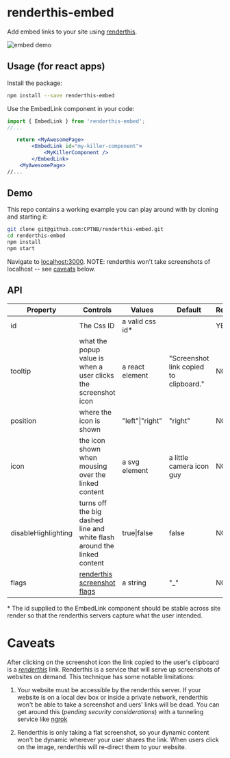 # renderthis-embed
Add embed links to your site using [renderthis](https://site.renderthis.app).

![embed demo](https://site.renderthis.app/embed-demo.gif)



## Usage (for react apps)
Install the package:
```sh
npm install --save renderthis-embed
```

Use the EmbedLink component in your code:
```jsx
import { EmbedLink } from 'renderthis-embed';
//...

   return <MyAwesomePage>
        <EmbedLink id="my-killer-component">
            <MyKillerComponent />
        </EmbedLink>
    <MyAwesomePage>
//...
```

## Demo
<demo link>

This repo contains a working example you can play around with by cloning and starting it:

```sh
git clone git@github.com:CPTNB/renderthis-embed.git
cd renderthis-embed
npm install
npm start
```
Navigate to [localhost:3000](http://localhost:3000).  NOTE: renderthis won't take screenshots of localhost -- see [caveats](#Caveats) below.

## API
| **Property**        | **Controls**                                                            | **Values**      | **Default**                            | **Required** |
|---------------------|-------------------------------------------------------------------------|-----------------|----------------------------------------|--------------|
| id                  | The Css ID                                                              | a valid css id\*  |                                  | YES          |
| tooltip             | what the popup value is when a user clicks the screenshot icon          | a react element | "Screenshot link copied to clipboard." | NO           |
| position            | where the icon is shown                                                 | "left"\|"right" | "right"                                | NO           |
| icon                | the icon shown when mousing over the linked content                     | a svg element   | a little camera icon guy               | NO           |
| disableHighlighting | turns off the big dashed line and white flash around the linked content | true\|false     | false                                  | NO           |
| flags               | [renderthis screenshot flags](https://site.renderthis.app/docs/flags)        | a string        | "_"                                    | NO           |

\* The id supplied to the EmbedLink component should be stable across site render so that the renderthis servers capture what the user intended.
# Caveats
After clicking on the screenshot icon the link copied to the user's clipboard is a *[renderthis](https://site.renderthis.app)* link.  Renderthis is a service that will serve up screenshots of websites on demand.  This technique has some notable limitations:

1. Your website must be accessible by the renderthis server.  If your website is on a local dev box or inside a private network, renderthis won't be able to take a screenshot and uers' links will be dead.  You can get around this (*pending security considerations*) with a tunneling service like [ngrok](https://ngrok.com)

2. Renderthis is only taking a flat screenshot, so your dynamic content won't be dynamic wherever your user shares the link. When users click on the image, renderthis will re-direct them to your website.
